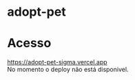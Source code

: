 # adopt-pet

# Acesso
https://adopt-pet-sigma.vercel.app
<br>
No momento o deploy não está disponivel.
